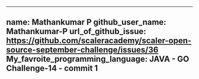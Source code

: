 ----
name: Mathankumar P
github_user_name: Mathankumar-P
url_of_github_issue: https://github.com/scaleracademy/scaler-open-source-september-challenge/issues/36
My_favroite_programming_language: JAVA - GO
Challenge-14 - commit 1
----